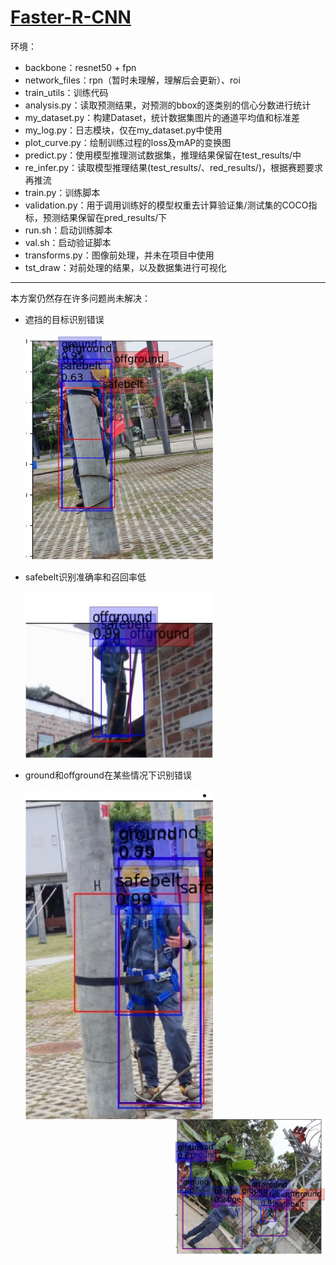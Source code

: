 # [Faster-R-CNN](https://arxiv.org/abs/1506.01497)

环境：

- backbone：resnet50 + fpn
- network_files：rpn（暂时未理解，理解后会更新）、roi
- train_utils：训练代码
- analysis.py：读取预测结果，对预测的bbox的逐类别的信心分数进行统计
- my_dataset.py：构建Dataset，统计数据集图片的通道平均值和标准差
- my_log.py：日志模块，仅在my_dataset.py中使用
- plot_curve.py：绘制训练过程的loss及mAP的变换图
- predict.py：使用模型推理测试数据集，推理结果保留在test_results/中
- re_infer.py：读取模型推理结果(test_results/、red_results/)，根据赛题要求再推流
- train.py：训练脚本
- validation.py：用于调用训练好的模型权重去计算验证集/测试集的COCO指标，预测结果保留在pred_results/下
- run.sh：启动训练脚本
- val.sh：启动验证脚本
- transforms.py：图像前处理，并未在项目中使用
- tst_draw：对前处理的结果，以及数据集进行可视化

---



本方案仍然存在许多问题尚未解决：

- 遮挡的目标识别错误

  <img src='../Pictures/picture1.png' width=300 hei>

- safebelt识别准确率和召回率低

  <img src='../Pictures/picture4.png' width=300 hei>

- ground和offground在某些情况下识别错误

  <center class = half>
    <img src = '../Pictures/picture2.png' width=300 align=left><img src = '../Pictures/picture3.png' width=50% align=right>
  </center>

- 

